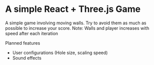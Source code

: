 # A simple React + Three.js Game
A simple game involving moving walls. Try to avoid them as much as possible to increase your score.
Note: Walls and player increases with speed after each iteration

Planned features
- User configurations (Hole size, scaling speed)
- Sound effects